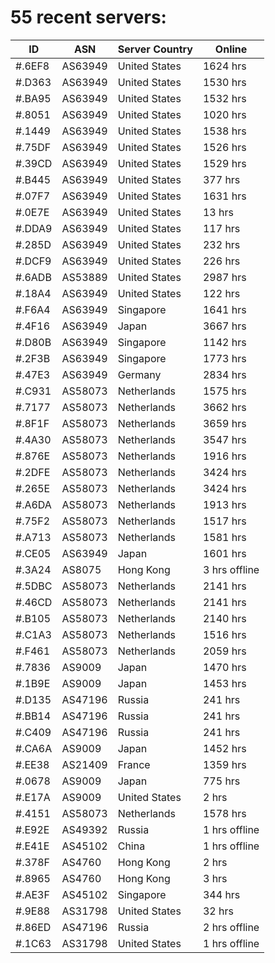# 55 recent servers:

| ID | ASN | Server Country | Online |
| ------ | ------ | ------ | ------ |
| #.6EF8 | AS63949 | United States | 1624 hrs |
| #.D363 | AS63949 | United States | 1530 hrs |
| #.BA95 | AS63949 | United States | 1532 hrs |
| #.8051 | AS63949 | United States | 1020 hrs |
| #.1449 | AS63949 | United States | 1538 hrs |
| #.75DF | AS63949 | United States | 1526 hrs |
| #.39CD | AS63949 | United States | 1529 hrs |
| #.B445 | AS63949 | United States | 377 hrs |
| #.07F7 | AS63949 | United States | 1631 hrs |
| #.0E7E | AS63949 | United States | 13 hrs |
| #.DDA9 | AS63949 | United States | 117 hrs |
| #.285D | AS63949 | United States | 232 hrs |
| #.DCF9 | AS63949 | United States | 226 hrs |
| #.6ADB | AS53889 | United States | 2987 hrs |
| #.18A4 | AS63949 | United States | 122 hrs |
| #.F6A4 | AS63949 | Singapore | 1641 hrs |
| #.4F16 | AS63949 | Japan | 3667 hrs |
| #.D80B | AS63949 | Singapore | 1142 hrs |
| #.2F3B | AS63949 | Singapore | 1773 hrs |
| #.47E3 | AS63949 | Germany | 2834 hrs |
| #.C931 | AS58073 | Netherlands | 1575 hrs |
| #.7177 | AS58073 | Netherlands | 3662 hrs |
| #.8F1F | AS58073 | Netherlands | 3659 hrs |
| #.4A30 | AS58073 | Netherlands | 3547 hrs |
| #.876E | AS58073 | Netherlands | 1916 hrs |
| #.2DFE | AS58073 | Netherlands | 3424 hrs |
| #.265E | AS58073 | Netherlands | 3424 hrs |
| #.A6DA | AS58073 | Netherlands | 1913 hrs |
| #.75F2 | AS58073 | Netherlands | 1517 hrs |
| #.A713 | AS58073 | Netherlands | 1581 hrs |
| #.CE05 | AS63949 | Japan | 1601 hrs |
| #.3A24 | AS8075 | Hong Kong | 3 hrs offline |
| #.5DBC | AS58073 | Netherlands | 2141 hrs |
| #.46CD | AS58073 | Netherlands | 2141 hrs |
| #.B105 | AS58073 | Netherlands | 2140 hrs |
| #.C1A3 | AS58073 | Netherlands | 1516 hrs |
| #.F461 | AS58073 | Netherlands | 2059 hrs |
| #.7836 | AS9009 | Japan | 1470 hrs |
| #.1B9E | AS9009 | Japan | 1453 hrs |
| #.D135 | AS47196 | Russia | 241 hrs |
| #.BB14 | AS47196 | Russia | 241 hrs |
| #.C409 | AS47196 | Russia | 241 hrs |
| #.CA6A | AS9009 | Japan | 1452 hrs |
| #.EE38 | AS21409 | France | 1359 hrs |
| #.0678 | AS9009 | Japan | 775 hrs |
| #.E17A | AS9009 | United States | 2 hrs |
| #.4151 | AS58073 | Netherlands | 1578 hrs |
| #.E92E | AS49392 | Russia | 1 hrs offline |
| #.E41E | AS45102 | China | 1 hrs offline |
| #.378F | AS4760 | Hong Kong | 2 hrs |
| #.8965 | AS4760 | Hong Kong | 3 hrs |
| #.AE3F | AS45102 | Singapore | 344 hrs |
| #.9E88 | AS31798 | United States | 32 hrs |
| #.86ED | AS47196 | Russia | 2 hrs offline |
| #.1C63 | AS31798 | United States | 1 hrs offline |

